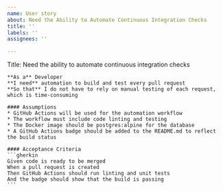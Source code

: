 ```yaml
---
name: User story
about: Need the Ability to Automate Continuous Integration Checks
title: ''
labels: ''
assignees: ''

---
```


Title: Need the ability to automate continuous integration checks

    **As a** Developer
    **I need** automation to build and test every pull request
    **So that** I do not have to rely on manual testing of each request, which is time-consuming

    #### Assumptions
    * GitHub Actions will be used for the automation workflow
    * The workflow must include code linting and testing 
    * The Docker image should be postgres:alpine for the database
    * A GitHub Actions badge should be added to the README.md to reflect the build status

    #### Acceptance Criteria
    ```gherkin
    Given code is ready to be merged
    When a pull request is created
    Then GitHub Actions should run linting and unit tests
    And the badge should show that the build is passing
    ```
